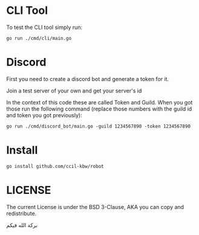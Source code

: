 # CLI Tool

To test the CLI tool simply run:
``` shell
go run ./cmd/cli/main.go
```

# Discord
First you need to create a discord bot and generate a token for it.

Join a test server of your own and get your server's id

In the context of this code these are called Token and Guild. When you got those run the following command (replace those numbers with the guild id and token you got previously):

``` shell
go run ./cmd/discord_bot/main.go -guild 1234567890 -token 1234567890
```

# Install

``` shell
go install github.com/ccil-kbw/robot
```

# LICENSE

The current License is under the BSD 3-Clause, AKA you can copy and redistribute.

بركة الله فيكم
